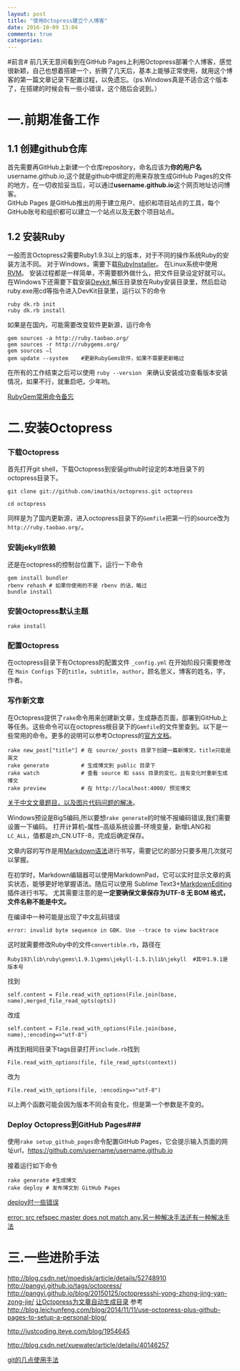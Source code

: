 ```yaml
---
layout: post
title: "使用Octopress建立个人博客"
date: 2016-10-09 13:04
comments: true
categories: 
---
```

#前言#
前几天无意间看到在GitHub Pages上利用Octopress部署个人博客，感觉很新颖，自己也想着搭建一个，折腾了几天后，基本上能够正常使用，就用这个博客的第一篇文章记录下配置过程，以免遗忘。（ps.Windows真是不适合这个版本了，在搭建的时候会有一些小错误，这个随后会说到。）

  
  
# 一.前期准备工作 #
## 1.1 创建github仓库 ##
首先需要再GitHub上新建一个仓库repository，命名应该为**你的用户名**username.github.io,这个就是github中绑定的用来存放生成GitHub Pages的文件的地方，在一切收拾妥当后，可以通过**username.github.io**这个网页地址访问博客。  
GitHub Pages 是GitHub推出的用于建立用户、组织和项目站点的工具，每个GitHub账号和组织都可以建立一个站点以及无数个项目站点。
## 1.2 安装Ruby ##
一般而言Octopress2需要Ruby1.9.3以上的版本，对于不同的操作系统Ruby的安装方法不同。
对于Windows，需要下载[RubyInstaller](http://www.ruby-lang.org/en/documentation/installation/#rubyinstaller)。
在Linux系统中使用[RVM](http://www.ruby-lang.org/en/documentation/installation/#rvm)。
安装过程都是一样简单，不需要额外做什么，把文件目录设定好就可以。在Windows下还需要下载安装[Devkit](http://rubyinstaller.org/downloads/),解压目录放在Ruby安装目录里，然后启动ruby.exe用cd等指令进入DevKit目录里，运行以下的命令

	ruby dk.rb init
	ruby dk.rb install
如果是在国内，可能需要改变软件更新源，运行命令

	gem sources -a http://ruby.taobao.org/
	gem sources -r http://rubygems.org/
	gem sources –l
	gem update --system    #更新RubyGems软件，如果不需要更新略过
在所有的工作结束之后可以使用
  `ruby --version ` 
来确认安装成功查看版本安装情况，如果不行，就重启吧，少年哟。

[RubyGem常用命令备忘](http://blog.csdn.net/orangleliu/article/details/25080309)
# 二.安装Octopress #
### 下载Octopress ###
首先打开git shell，下载Octopress到安装github时设定的本地目录下的octopress目录下。

	git clone git://github.com/imathis/octopress.git octopress     
     
	cd octopress
同样是为了国内更新源，进入octopress目录下的`Gemfile`把第一行的source改为`http://ruby.taobao.org/`。
### 安装jekyll依赖 ###
还是在octopress的控制台位置下，运行一下命令

	gem install bundler
	rbenv rehash # 如果你使用的不是 rbenv 的话，略过
	bundle install
### 安装Octopress默认主题 ###
	rake install
### 配置Octopress ###
在octopress目录下有Octopress的配置文件
`_config.yml`
在开始阶段只需要修改在
`Main Configs`
下的`title`，`subtitle`，`author`，顾名思义，博客的姓名，字，作者。
### 写作新文章 ###
在Octopress提供了`rake`命令用来创建新文章，生成静态页面，部署到GitHub上等任务。这些命令可以在octopress根目录下的`Gemfile`的文件里查到。以下是一些常用的命令。更多的说明可以参考Octopress的[官方文档](http://octopress.org/docs/blogging/)。

	rake new_post["title"] # 在 source/_posts 目录下创建一篇新博文，title只能是英文
	rake generate          # 生成博文到 public 目录下
	rake watch             # 查看 source 和 sass 目录的变化，且有变化时重新生成博文
	rake preview           # 在 http://localhost:4000/ 预览博文

[关于中文文章题目，以及图片代码问题的解决](http://www.tuicool.com/articles/Av6fqu)。

Windows预设是Big5编码,所以要想`rake generate`的时候不报编码错误,我们需要设置一下编码。
打开计算机–属性–高级系统设置–环境变量，新增LANG和`LC_ALL`，值都是zh_CN.UTF-8，完成后确定保存。

文章内容的写作是用[Markdown语法](http://www.jianshu.com/p/q81RER)进行书写，需要记忆的部分只要多用几次就可以掌握。

在初学时，Markdown编辑器可以使用MarkdownPad，它可以实时显示文章的真实状态，能够更好地掌握语法。随后可以使用 Sublime Text3+[MarkdownEditing](https://github.com/SublimeText-Markdown/MarkdownEditing) 插件进行书写。
尤其需要注意的是**一定要确保文章保存为UTF-8 无 BOM 格式，文件名称不能是中文。**

在编译中一种可能是出现了中文乱码错误

	error: invalid byte sequence in GBK. Use --trace to view backtrace
这时就需要修改Ruby中的文件`convertible.rb`，路径在

	Ruby193\lib\ruby\gems\1.9.1\gems\jekyll-1.5.1\lib\jekyll  #其中1.9.1是版本号
找到

	self.content = File.read_with_options(File.join(base, name),merged_file_read_opts(opts))
改成

	self.content = File.read_with_options(File.join(base, name),:encoding=>"utf-8")
再找到相同目录下tags目录打开`include.rb`找到

	File.read_with_options(file, file_read_opts(context))
改为

	File.read_with_options(file, :encoding=>"utf-8")
以上两个函数可能会因为版本不同会有变化，但是第一个参数是不变的。

### Deploy Octopress到GitHub Pages###
使用`rake setup_github_pages`命令配置GitHub Pages，它会提示输入页面的网址url，https://github.com/username/username.github.io 

接着运行如下命令

	rake generate #生成博文
	rake deploy # 发布博文到 GitHub Pages





[deploy时一些错误](http://stackoverflow.com/questions/21356212/failed-to-deploy-to-github-pages-using-octopress)

[error: src refspec master does not match any.](http://stackoverflow.com/questions/21264738/error-src-refspec-master-does-not-match-any )[另一种解决手法](http://blog.csdn.net/qyf_5445/article/details/8737913)[还有一种解决手法](http://www.jianshu.com/p/8d26730386f3)
# 三.一些进阶手法 #
http://blog.csdn.net/moedisk/article/details/52748910
http://pangyi.github.io/tags/octopress/
http://pangyi.github.io/blog/20150125/octopressshi-yong-zhong-jing-yan-zong-jie/
[让Octopress为文章自动生成目录](http://blog.csdn.net/xcysuccess3/article/details/45952325)
参考
http://blog.leichunfeng.com/blog/2014/11/11/use-octopress-plus-github-pages-to-setup-a-personal-blog/

http://justcoding.iteye.com/blog/1954645

http://blog.csdn.net/xuewater/article/details/40146257

[git的几点使用手法](http://blog.csdn.net/u010853261/article/details/51935503)